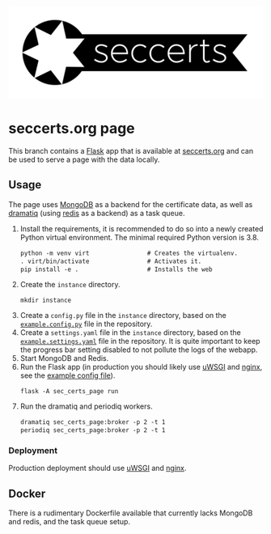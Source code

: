 ![](sec_certs_page/static/img/logo.svg)

# seccerts.org page

This branch contains a [Flask](https://palletsprojects.com/p/flask/) app that is available
at [seccerts.org](https://seccerts.org) and can be used to serve a page with the data locally.

## Usage

The page uses [MongoDB](https://www.mongodb.com/) as a backend for the certificate data, as well as 
[dramatiq](https://dramatiq.io/) (using [redis](https://redis.io/) as a backend) as a
task queue.

1. Install the requirements, it is recommended to do so into a newly created Python virtual environment.
   The minimal required Python version is 3.8.
   ```shell
   python -m venv virt                # Creates the virtualenv.
   . virt/bin/activate                # Activates it.
   pip install -e .                   # Installs the web
   ```
2. Create the `instance` directory.
   ```shell
   mkdir instance 
   ```
3. Create a `config.py` file in the `instance` directory, based on the [`example.config.py`](config/example.config.py) file in the repository.
4. Create a `settings.yaml` file in the `instance` directory, based on the [`example.settings.yaml`](config/example.settings.yaml) file in the repository.
   It is quite important to keep the progress bar setting disabled to not pollute the logs of the webapp.
5. Start MongoDB and Redis.
6. Run the Flask app (in production you should likely use [uWSGI](https://uwsgi-docs.readthedocs.io/en/latest/) 
   and [nginx](https://nginx.org/en/), see the [example config file](config/example.uwsgi.ini)).
   ```shell
   flask -A sec_certs_page run
   ```
7. Run the dramatiq and periodiq workers.
   ```shell
   dramatiq sec_certs_page:broker -p 2 -t 1
   periodiq sec_certs_page:broker -p 2 -t 1
   ```

### Deployment
Production deployment should use [uWSGI](https://uwsgi-docs.readthedocs.io/en/latest/) and [nginx](https://nginx.org/en/).

## Docker

There is a rudimentary Dockerfile available that currently lacks MongoDB and redis,
and the task queue setup.
